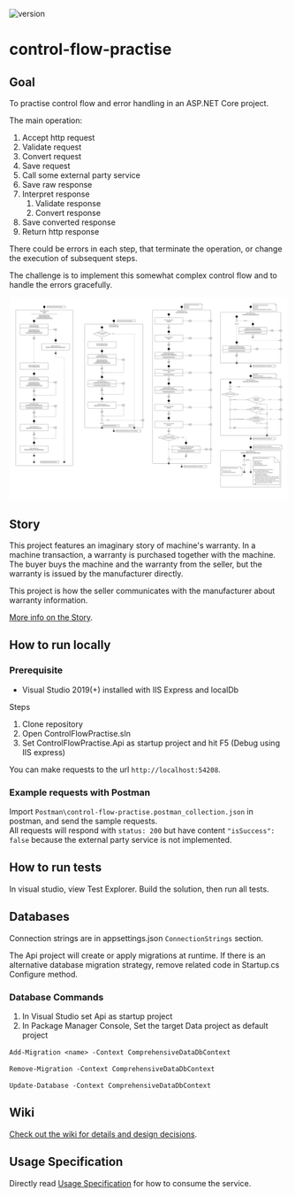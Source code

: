![version](https://img.shields.io/badge/version-v1.0.0-blue)

# control-flow-practise

## Goal

To practise control flow and error handling in an ASP.NET Core project.

The main operation:

1. Accept http request
2. Validate request
3. Convert request
4. Save request
5. Call some external party service
6. Save raw response
7. Interpret response
    1. Validate response
    2. Convert response
8. Save converted response
9. Return http response

There could be errors in each step, that terminate the operation, or change the execution of subsequent steps.

The challenge is to implement this somewhat complex control flow and to handle the errors gracefully.

![Verify Diagram](Verify-sized.svg)

## Story

This project features an imaginary story of machine's warranty. In a machine transaction, a warranty is purchased together with the machine. The buyer buys the machine and the warranty from the seller, but the warranty is issued by the manufacturer directly.

This project is how the seller communicates with the manufacturer about warranty information.

[More info on the Story](https://github.com/michaelyinopen/control-flow-practise/wiki/Story).

## How to run locally
### Prerequisite
- Visual Studio 2019(+) installed with IIS Express and localDb

Steps

1. Clone repository
2. Open ControlFlowPractise.sln
3. Set ControlFlowPractise.Api as startup project and hit F5 (Debug using IIS express)

You can make requests to the url `http://localhost:54208`.

### Example requests with Postman
Import `Postman\control-flow-practise.postman_collection.json` in postman, and send the sample requests.\
All requests will respond with `status: 200` but have content `"isSuccess": false` because the external party service is not implemented.

## How to run tests

In visual studio, view Test Explorer. Build the solution, then run all tests.

## Databases
Connection strings are in appsettings.json `ConnectionStrings` section.

The Api project will create or apply migrations at runtime. If there is an alternative database migration strategy, remove related code in Startup.cs Configure method.

### Database Commands
1. In Visual Studio set Api as startup project
2. In Package Manager Console, Set the target Data project as default project

```
Add-Migration <name> -Context ComprehensiveDataDbContext
```

```
Remove-Migration -Context ComprehensiveDataDbContext
```

```
Update-Database -Context ComprehensiveDataDbContext
```

## Wiki

[Check out the wiki for details and design decisions](https://github.com/michaelyinopen/control-flow-practise/wiki).

## Usage Specification
Directly read [Usage Specification](https://github.com/michaelyinopen/control-flow-practise/wiki/Usage-Specification) for how to consume the service.

